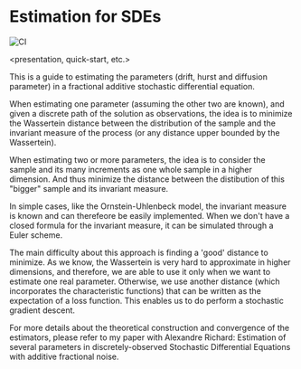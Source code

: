 # Estimation for SDEs

![CI](https://github.com/ElMehdiHaress/estimation-for-SDEs/actions/workflows/ci.yml/badge.svg)

<presentation, quick-start, etc.>



This is a guide to estimating the parameters (drift, hurst and diffusion parameter) in a fractional additive stochastic differential equation. 

When estimating one parameter (assuming the other two are known), and given a discrete path of the solution as observations, the idea is to minimize the Wassertein distance between the distribution of the sample and the invariant measure of the process (or any distance upper bounded by the Wassertein). 

When estimating two or more parameters, the idea is to consider the sample and its many increments as one whole sample in a higher dimension. And thus minimize the distance between the distibution of this "bigger" sample and its invariant measure.

In simple cases, like the Ornstein-Uhlenbeck model, the invariant measure is known and can therefeore be easily implemented. When we don't have a closed formula for the invariant measure, it can be simulated through a Euler scheme.

The main difficulty about this approach is finding a 'good' distance to minimize. As we know, the Wassertein is very hard to approximate in higher dimensions, and therefore, we are able to use it only when we want to estimate one real parameter. Otherwise, we use another distance (which incorporates the characteristic functions) that can be written as the expectation of a loss function. This enables us to do perform a stochastic gradient descent. 

For more details about the theoretical construction and convergence of the estimators, please refer to my paper with Alexandre Richard: Estimation of several parameters in discretely-observed Stochastic Differential Equations with additive fractional noise. 
